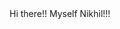 <html>
<!Doctype html>
<head>
    <title> Nikhil's Web page</title>
</head>
<body>
     Hi there!! Myself Nikhil!!!
</body>
